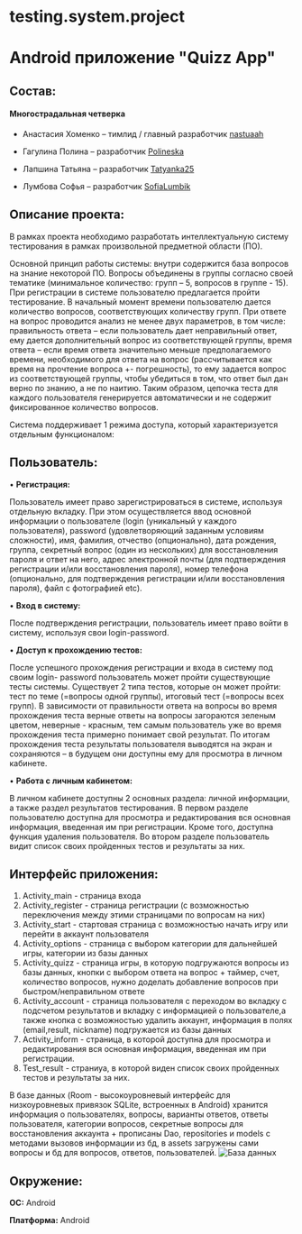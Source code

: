# testing.system.project
# Android приложение "Quizz App"

## **Состав:**

#### Многострадальная четверка

* Анастасия Хоменко – тимлид / главный разработчик [nastuaah](https://github.com/nastuaah)

* Гагулина Полина – разработчик [Polineska](https://github.com/Polineska)

* Лапшина Татьяна – разработчик [Tatyanka25](https://github.com/Tatyanka25)

* Лумбова Софья – разработчик [SofiaLumbik](https://github.com/SofiaLumbik)

## **Описание проекта:**
В рамках проекта необходимо разработать интеллектуальную систему тестирования в рамках
произвольной предметной области (ПО).

Основной принцип работы системы: внутри содержится база вопросов на знание некоторой ПО.
Вопросы объединены в группы согласно своей тематике (минимальное количество: групп – 5, вопросов в группе - 15).
При регистрации в системе пользователю предлагается пройти тестирование. В начальный момент времени пользователю дается количество вопросов, соответствующих количеству групп. 
При ответе на вопрос проводится анализ не менее двух параметров, в том числе: правильность ответа – если 
пользователь дает неправильный ответ, ему дается дополнительный вопрос из соответствующей группы,
время ответа – если время ответа значительно меньше предполагаемого времени, необходимого для ответа
на вопрос (рассчитывается как время на прочтение вопроса +- погрешность), то ему задается вопрос из
соответствующей группы, чтобы убедиться в том, что ответ был дан верно по знанию, а не по наитию.
Таким образом, цепочка теста для каждого пользователя генерируется автоматически и не содержит
фиксированное количество вопросов.

Система поддерживает 1 режима доступа, который характеризуется отдельным
функционалом:
## Пользователь:

   • **Регистрация:**

Пользователь имеет право зарегистрироваться в системе, используя отдельную
вкладку. При этом осуществляется ввод основной информации о пользователе (login
(уникальный у каждого пользователя), password (удовлетворяющий заданным условиям
сложности), имя, фамилия, отчество (опционально), дата рождения, группа, секретный
вопрос (один из нескольких) для восстановления пароля и ответ на него, адрес электронной
почты (для подтверждения регистрации и/или восстановления пароля), номер телефона
(опционально, для подтверждения регистрации и/или восстановления пароля), файл с
фотографией etc).

   • **Вход в систему:**

После подтверждения регистрации, пользователь имеет право войти в систему,
используя свои login-password. 

   • **Доступ к прохождению тестов:**

После успешного прохождения регистрации и входа в систему под своим login-
password пользователь может пройти существующие тесты системы. Существует 2 типа 
тестов, которые он может пройти: тест по теме (=вопросы одной группы), итоговый тест
(=вопросы всех групп). В зависимости от правильности ответа на вопросы во время прохождения теста 
верные ответы на вопросы загораются зеленым цветом, неверные - красным, тем самым пользователь уже 
во время прохождения теста примерно понимает свой результат.
По итогам прохождения теста результаты пользователя выводятся
на экран и сохраняются – в будущем они доступны ему для просмотра в личном кабинете.

   • **Работа с личным кабинетом:**

В личном кабинете доступны 2 основных раздела: личной информации, а также
раздел результатов тестирования.
В первом разделе пользователю доступна для просмотра и редактирования вся
основная информация, введенная им при регистрации. Кроме того, доступна функция
удаления пользователя.
Во втором разделе пользователь видит список своих пройденных тестов и
результаты за них.

## Интерфейс приложения:
1. Activity_main - страница входа 
2. Activity_register - страница регистрации (с возможностью переключения между этими страницами по вопросам на них)
3. Activity_start - стартовая страница с возможностью начать игру или перейти в аккаунт пользователя 
4. Activity_options - страница с выбором категории для дальнейшей игры, категории из базы данных 
5. Activity_quizz - страница игры, в которую подгружаются вопросы из базы данных, кнопки с выбором ответа на вопрос + таймер, счет, количество вопросов, нужно доделать добавление вопросов при быстром/неправильном ответе
6. Activity_account - страница пользователя с переходом во вкладку с подсчетом результатов и вкладку с информацией о пользователе,a также кнопка с возможностью удалить аккаунт,
информация в полях (email,result, nickname) подгружается из базы данных
7. Activity_inform - страница, в которой доступна для просмотра и редактирования вся основная информация, введенная им при регистрации.
8. Test_result - страниуа, в которой виден список своих пройденных тестов и
   результаты за них.

В базе данных (Room - высокоуровневый интерфейс для низкоуровневых привязок SQLite, встроенных в Android) хранится информация о пользователях, вопросы, варианты ответов, ответы пользователя, 
категории вопросов, секретные вопросы для восстановления аккаунта + прописаны Dao, repositories и models с методами вызовов информации из бд,
в assets загружены сами вопросы и бд для вопросов, ответов, пользователей.
![База данных](https://github.com/{nastuaah}/{testing.system.project}/raw/{database}/{baza-dannykh_2.png}/image.png)

## Окружение:
**ОС:** Android

**Платформа:** Android
